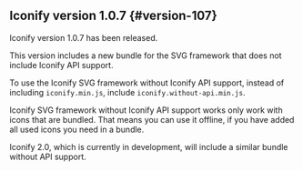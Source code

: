 ## Iconify version 1.0.7 {#version-107}

Iconify version 1.0.7 has been released.

This version includes a new bundle for the SVG framework that does not include Iconify API support.

To use the Iconify SVG framework without Iconify API support, instead of including `iconify.min.js`, include `iconify.without-api.min.js`.

Iconify SVG framework without Iconify API support works only work with icons that are bundled. That means you can use it offline, if you have added all used icons you need in a bundle.

Iconify 2.0, which is currently in development, will include a similar bundle without API support.
